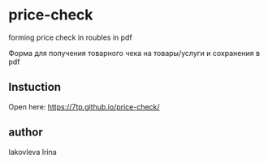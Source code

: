 # price-check
forming price check in roubles in pdf

Форма для получения товарного чека на товары/услуги и сохранения в pdf

## Instuction
Open here: https://7tp.github.io/price-check/

## author
Iakovleva Irina
